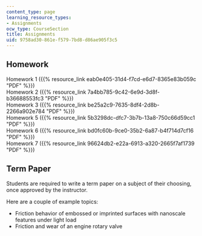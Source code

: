 ```yaml
---
content_type: page
learning_resource_types:
- Assignments
ocw_type: CourseSection
title: Assignments
uid: 9758ad30-861e-f579-7bd8-d86ae905f3c5
---
```


Homework
--------

Homework 1 ({{% resource_link eab0e405-31d4-f7cd-e6d7-8365e83b059c "PDF" %}})  
Homework 2 ({{% resource_link 7a4bb785-9c42-6e9d-3d8f-b36688553fc3 "PDF" %}})  
Homework 3 ({{% resource_link be25a2c9-7635-8df4-2d8b-2266a902e784 "PDF" %}})  
Homework 5 ({{% resource_link 5b3298dc-dfc7-3b7b-13a8-750c66d59cc1 "PDF" %}})  
Homework 6 ({{% resource_link bd0fc60b-9ce0-35b2-6a87-b4f714d7cf16 "PDF" %}})  
Homework 7 ({{% resource_link 96624db2-e22a-6913-a320-2665f7af1739 "PDF" %}})

Term Paper
----------

Students are required to write a term paper on a subject of their choosing, once approved by the instructor.

Here are a couple of example topics:

*   Friction behavior of embossed or imprinted surfaces with nanoscale features under light load
*   Friction and wear of an engine rotary valve